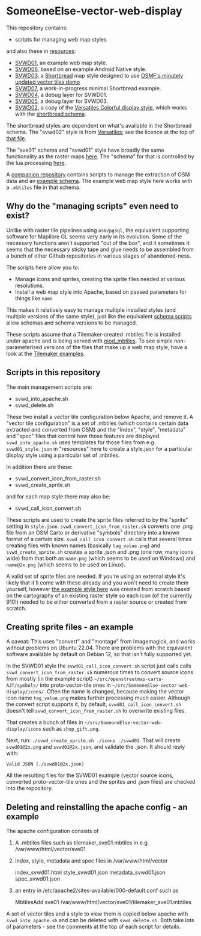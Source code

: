 # SomeoneElse-vector-web-display

This repository contains:

* scripts for managing web map styles

and also these in [resources](https://github.com/SomeoneElseOSM/SomeoneElse-vector-web-display/tree/main/resources):

* [SVWD01](https://github.com/SomeoneElseOSM/SomeoneElse-vector-web-display/blob/main/resources/README_svwd01.md), an example web map style.
* [SVWD06](https://github.com/SomeoneElseOSM/SomeoneElse-vector-web-display/blob/main/resources/README_svwd06.md), based on an example Android Native style.
* [SVWD03](https://github.com/SomeoneElseOSM/SomeoneElse-vector-web-display/blob/main/resources/README_svwd03.md), a [Shortbread](https://shortbread-tiles.org/schema/1.0/) map style designed to use [OSMF's minutely updated vector tiles demo](https://community.openstreetmap.org/t/minutely-updated-vector-tiles-demo/110121)
* [SVWD07](https://github.com/SomeoneElseOSM/SomeoneElse-vector-web-display/blob/main/resources/README_svwd07.md), a work-in-progress minimal Shortbread example.
* [SVWD04](https://github.com/SomeoneElseOSM/SomeoneElse-vector-web-display/blob/main/resources/README_svwd05.md), a debug layer for SVWD01.
* [SVWD05](https://github.com/SomeoneElseOSM/SomeoneElse-vector-web-display/blob/main/resources/README_svwd05.md), a debug layer for SVWD03.
* [SVWD02](https://github.com/SomeoneElseOSM/SomeoneElse-vector-web-display/blob/main/resources/svwd02_style.json), a copy of the [Versatiles Colorful display style](https://github.com/versatiles-org/versatiles-style/blob/main/docs/colorful.png), which works with the [shortbread schema](https://shortbread-tiles.org/schema/).

The shortbread styles are dependent on what's available in the Shortbread schema.  The "svwd02" style is from [Versatiles](https://versatiles.org/overview.html); see the licence at the top of [that file](https://github.com/SomeoneElseOSM/SomeoneElse-vector-web-display/blob/main/resources/svwd02_style.json).

The "sve01" schema and "svwd01" style have broadly the same functionality as the raster maps [here](https://map.atownsend.org.uk/maps/map/map.html).  The "schema" for that is controlled by the lua processing [here](https://github.com/SomeoneElseOSM/SomeoneElse-style/blob/master/README.md).

A [companion repository](https://github.com/SomeoneElseOSM/SomeoneElse-vector-extract/blob/main/README.md) contains scripts to manage the extraction of OSM data and an [example schema](https://github.com/SomeoneElseOSM/SomeoneElse-vector-extract/blob/main/resources/README_sve01.md).  The example web map style here works with a `.mbtiles` file in that schema.

## Why do the "managing scripts" even need to exist?

Unlike with raster tile pipelines using `osm2pgsql`, the equivalent supporting software for Maplibre GL seems very early in its evolution.  Some of the necessary functions aren't supported "out of the box", and it sometimes it seems that the necessary sticky tape and glue needs to be assembled from a bunch of other Github repositories in various stages of abandoned-ness.

The scripts here allow you to:

* Manage icons and sprites, creating the sprite files needed at various resolutions.
* Install a web map style into Apache, based on passed parameters for things like `name`

This makes it relatively easy to manage multiple installed styles (and multiple versions of the same style), just like the equivalent [schema scripts](https://github.com/SomeoneElseOSM/SomeoneElse-vector-extract/blob/main/README.md) allow schemas and schema versions to be managed.

These scripts assume that a Tilemaker-created .mbtiles file is installed under apache and is being served with [mod_mbtiles](https://github.com/systemed/mod_mbtiles).  To see simple non-parameterised versions of the files that make up a web map style, have a look at the [Tilemaker examples](https://github.com/systemed/tilemaker/tree/master/server/static). 

## Scripts in this repository

The main management scripts are:

* svwd_into_apache.sh
* svwd_delete.sh

These two install a vector tile configuration below Apache, and remove it.  A "vector tile configuration" is a set of .mbtiles (which contains certain data extracted and converted from OSM) and the "Index", "style", "metadata" and "spec" files that control how those features are displayed.  `svwd_into_apache.sh` uses templates for those files from e.g. `svwd01_style.json` in "resources" here to create a style.json for a particular display style using a particular set of .mbtiles.

In addition there are these:

* svwd_convert_icon_from_raster.sh
* svwd_create_sprite.sh

and for each map style there may also be:

* svwd_call_icon_convert.sh

These scripts are used to create the sprite files referred to by the "sprite" setting in `style.json`.  `svwd_convert_icon_from_raster.sh` converts one .png file from an OSM Carto or derivative "symbols" directory into a known format of a certain size.  `svwd_call_icon_convert.sh` calls that several times creating files with known names (basically `tag_value.png`) and `svwd_create_sprite.sh` creates a sprite .json and .png (one row, many icons wide) from that both as `name.png` (which seems to be used on Windows) and `name@2x.png` (which seems to be used on Linux).

A valid set of sprite files are needed.  If you're using an external style it's likely that it'll come with these already and you won't need to create them yourself, however [the example style here](https://github.com/SomeoneElseOSM/SomeoneElse-vector-web-display/blob/main/resources/README_svwd01.md) was created from scratch based on the cartography of an existing raster style so each icon (of the currently 910!) needed to be either converted from a raster source or created from scratch.

## Creating sprite files - an example

A caveat: This uses "convert" and "montage" from Imagemagick, and works without problems on Ubuntu 22.04.  There are problems with the equivalent software available by default on Debian 12, so that isn't fully supported yet.

In the SVWD01 style the `svwd01_call_icon_convert.sh` script just calls calls `svwd_convert_icon_from_raster.sh` numerous times to convert source icons from mostly (in the example script) `~/src/openstreetmap-carto-AJT/symbols/` into proto-vector-tile ones in `~/src/SomeoneElse-vector-web-display/icons/`.  Often the name is changed, because making the vector icon name `tag_value.png` makes further processing much easier.  Although the convert script supports it, by default, `svwd01_call_icon_convert.sh` doesn't tell `svwd_convert_icon_from_raster.sh` to overwrite existing files.

That creates a bunch of files in `~/src/SomeoneElse-vector-web-display/icons` such as `shop_gift.png`.

Next, run: `./svwd_create_sprite.sh ./icons ./svwd01`.  That will create `svwd01@2x.png` and `svwd01@2x.json`, and validate the .json.  It should reply with:

    Valid JSON (./svwd01@2x.json)

All the resulting files for the SVWD01 example (vector source icons, converted proto-vector-tile ones and the sprites and .json files) are checked into the repository.

## Deleting and reinstalling the apache config - an example

The apache configuration consists of

1) A .mbtiles files such as tilemaker_sve01.mbtiles in e.g. /var/www/html/vector/sve01

2) Index, style, metadata and spec files in /var/www/html/vector

    index_svwd01.html
    style_svwd01.json
    metadata_svwd01.json
    spec_svwd01.json

3) an entry in /etc/apache2/sites-available/000-default.conf such as

    MbtilesAdd sve01 /var/www/html/vector/sve01/tilemaker_sve01.mbtiles

A set of vector tiles and a style to view them is copied below apache with `svwd_into_apache.sh` and can be deleted with `svwd_delete.sh`.  Both take lots of parameters - see the comments at the top of each script for details.

